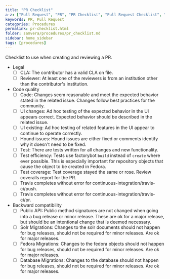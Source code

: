 ```yaml
---
title: "PR Checklist"
a-z: ["Pull Request", "PR", "PR Checklist", "Pull Request Checklist", "PR Review", "PR Creation" ]
keywords: PR, Pull Request
categories: Procedures
permalink: pr-checklist.html
folder: samvera/procedures/pr_checklist.md
sidebar: home_sidebar
tags: [procedures]
---
```


Checklist to use when creating and reviewing a PR.

- Legal
  - [ ] CLA:  The contributor has a valid CLA on file.
  - [ ] Reviewer: At least one of the reviewers is from an institution other than the contributor's institution.
- Code quality
  - [ ] Code: Changes seem reasonable and meet the expected behavior stated in the related issue.  Changes follow best practices for the community.
  - [ ] UI changes: Ad hoc testing of the expected behavior in the UI appears correct.  Expected behavior should be described in the related issue.
  - [ ] UI existing: Ad hoc testing of related features in the UI appear to continue to operate correctly.
  - [ ] Hound issues:  Hound issues are either fixed or comments identify why it doesn't need to be fixed.
  - [ ] Test: There are tests written for all changes and new functionality.
  - [ ] Test efficiency: Tests use factorybot `build` instead of `create` where ever possible.  This is especially important for repository objects that cause the object to be created in Fedora.
  - [ ] Test coverage: Test coverage stayed the same or rose.  Review coveralls report for the PR.
  - [ ] Travis completes without error for continuous-integration/travis-ci/push.
  - [ ] Travis completes without error for continuous-integration/travis-ci/pr.
- Backward compatibility
  - [ ] Public API: Public method signatures are not changed when going into a bug release or minor release.  These are ok for a major release, but should be an intentional change that is deemed necessary.
  - [ ] Solr Migrations: Changes to the solr documents should not happen for bug releases, should not be required for minor releases.  Are ok for major releases. 
  - [ ] Fedora Migrations: Changes to the fedora objects should not happen for bug releases, should not be required for minor releases.  Are ok for major releases.  
  - [ ] Database Migrations: Changes to the database should not happen for bug releases, should not be required for minor releases.  Are ok for major releases.
